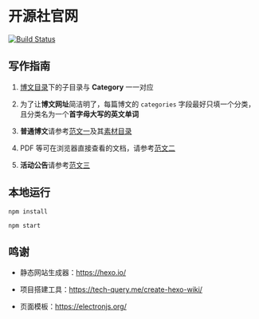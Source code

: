 # 开源社官网

[![Build Status](https://travis-ci.org/kaiyuanshe/kaiyuanshe.svg?branch=hexo)](https://travis-ci.org/kaiyuanshe/kaiyuanshe)

## 写作指南

1.  [博文目录](source/_post/)下的子目录与 **Category** 一一对应

2.  为了让**博文网址**简洁明了，每篇博文的 `categories` 字段最好只填一个分类，且分类名为一个**首字母大写的英文单词**

3.  **普通博文**请参考[范文一][1]及其[素材目录][2]

4.  PDF 等可在浏览器直接查看的文档，请参考[范文二][3]

5.  **活动公告**请参考[范文三][4]

## 本地运行

```Shell
npm install

npm start
```

## 鸣谢

- 静态网站生成器：https://hexo.io/

- 项目搭建工具：https://tech-query.me/create-hexo-wiki/

- 页面模板：https://electronjs.org/

[1]: https://raw.githubusercontent.com/kaiyuanshe/kaiyuanshe/hexo/source/_posts/International/Codeheat-Open-source-competition.md
[2]: https://github.com/kaiyuanshe/kaiyuanshe/tree/hexo/source/_posts/International/Codeheat-Open-source-competition/
[3]: https://raw.githubusercontent.com/kaiyuanshe/kaiyuanshe/hexo/source/_posts/Document/OSI-2015.md
[4]: https://raw.githubusercontent.com/kaiyuanshe/kaiyuanshe/hexo/source/_posts/Activity/NodeJS-live-2016-BeiJing.md
